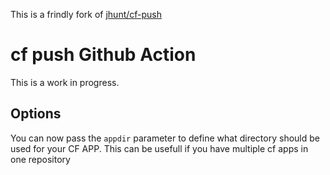 This is a frindly fork of [jhunt/cf-push](https://github.com/jhunt/cf-push)

cf push Github Action
=====================

This is a work in progress.


## Options

You can now pass the ``appdir`` parameter to define what directory should be used for your CF APP. This can be usefull if you have multiple cf apps in one repository
